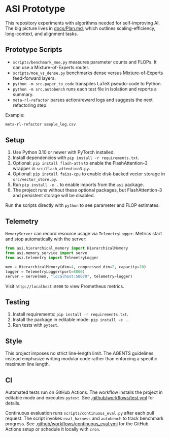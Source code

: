 # ASI Prototype

This repository experiments with algorithms needed for self-improving AI. The big picture lives in
[docs/Plan.md](docs/Plan.md), which outlines scaling-efficiency, long-context, and alignment tasks.

## Prototype Scripts

- `scripts/benchmark_moe.py` measures parameter counts and FLOPs. It can use a Mixture-of-Experts router.
- `scripts/moe_vs_dense.py` benchmarks dense versus Mixture-of-Experts feed-forward layers.
- `python -m src.paper_to_code` transpiles LaTeX pseudo-code to Python.
- `python -m src.autobench` runs each test file in isolation and reports a summary.
- `meta-rl-refactor` parses action/reward logs and suggests the next refactoring step.

Example:

```bash
meta-rl-refactor sample_log.csv
```

## Setup

1. Use Python 3.10 or newer with PyTorch installed.
2. Install dependencies with `pip install -r requirements.txt`.
3. Optional: `pip install flash-attn` to enable the FlashAttention-3 wrapper in `src/flash_attention3.py`.
4. Optional: `pip install faiss-cpu` to enable disk-backed vector storage in `src/vector_store.py`.
5. Run `pip install -e .` to enable imports from the `asi` package.
6. The project runs without these optional packages, but FlashAttention-3 and persistent storage will be disabled.

Run the scripts directly with `python` to see parameter and FLOP estimates.

## Telemetry

`MemoryServer` can record resource usage via `TelemetryLogger`. Metrics start
and stop automatically with the server:

```python
from asi.hierarchical_memory import HierarchicalMemory
from asi.memory_service import serve
from asi.telemetry import TelemetryLogger

mem = HierarchicalMemory(dim=4, compressed_dim=2, capacity=10)
logger = TelemetryLogger(port=8000)
server = serve(mem, "localhost:50070", telemetry=logger)
```

Visit `http://localhost:8000` to view Prometheus metrics.

## Testing

1. Install requirements: `pip install -r requirements.txt`.
2. Install the package in editable mode: `pip install -e .`.
3. Run tests with `pytest`.

## Style

This project imposes no strict line-length limit. The AGENTS guidelines instead emphasize writing modular
code rather than enforcing a specific maximum line length.

## CI

Automated tests run on GitHub Actions. The workflow installs the project in editable mode and executes `pytest`.
See [.github/workflows/test.yml](.github/workflows/test.yml) for details.

Continuous evaluation runs `scripts/continuous_eval.py` after each pull request.
The script invokes `eval_harness` and `autobench` to track benchmark progress.
See [.github/workflows/continuous_eval.yml](.github/workflows/continuous_eval.yml)
for the GitHub Actions setup or schedule it locally with `cron`.

